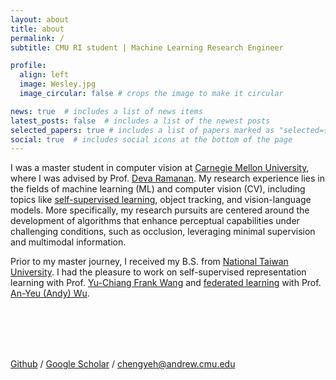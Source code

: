```yaml
---
layout: about
title: about
permalink: /
subtitle: CMU RI student | Machine Learning Research Engineer

profile:
  align: left
  image: Wesley.jpg
  image_circular: false # crops the image to make it circular

news: true  # includes a list of news items
latest_posts: false  # includes a list of the newest posts
selected_papers: true # includes a list of papers marked as "selected={true}"
social: true  # includes social icons at the bottom of the page
---
```


I was a master student in computer vision at [Carnegie Mellon University](https://www.cmu.edu/), where I was advised by Prof. [Deva Ramanan](https://www.cs.cmu.edu/~deva/). My research experience lies in the fields of machine learning (ML) and computer vision (CV), including topics like [self-supervised learning](https://openaccess.thecvf.com/content/WACV2023/papers/Hsieh_Self-Supervised_Pyramid_Representation_Learning_for_Multi-Label_Visual_Analysis_and_Beyond_WACV_2023_paper.pdf), object tracking, and vision-language models. 
More specifically, my research pursuits are centered around the development of algorithms that enhance perceptual capabilities under challenging conditions, such as occlusion, leveraging minimal supervision and multimodal information. 

Prior to my master journey, I received my B.S. from [National Taiwan University](https://www.ntu.edu.tw/english/). I had the pleasure to work on self-supervised representation learning with Prof. [Yu-Chiang Frank Wang](http://vllab.ee.ntu.edu.tw/members.html) and [federated learning](http://access.ee.ntu.edu.tw/Publications/Conference/(2021)%20FL-HDC_Hyperdimensional_Computing_Design_for_the_Application_of_Federated_Learning.pdf) with Prof. [An-Yeu (Andy) Wu](http://access.ee.ntu.edu.tw/).

<br>
<br>
<br>
<br>

[Github](https://github.com/WesleyHsieh0806) / [Google Scholar](https://scholar.google.com/citations?user=0V8wixoAAAAJ&hl=en) / [chengyeh@andrew.cmu.edu](mailto:chengyeh@andrew.cmu.edu)